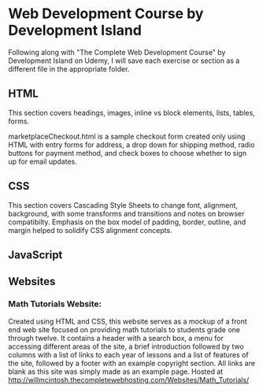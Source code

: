 # Web Development Course by Development Island

Following along with "The Complete Web Development Course" by Development Island on Udemy, I will save each exercise or section as a different file in the appropriate folder.

## HTML

This section covers headings, images, inline vs block elements, lists, tables, forms.

marketplaceCheckout.html is a sample checkout form created only using HTML with entry forms for address, a drop down for shipping method, radio buttons for payment method, and check boxes to choose whether to sign up for email updates. 

## CSS

This section covers Cascading Style Sheets to change font, alignment, background, with some transforms and transitions and notes on browser compatibilty. Emphasis on the box model of padding, border, outline, and margin helped to solidify CSS alignment concepts. 

## JavaScript



## Websites

### Math Tutorials Website:
  Created using HTML and CSS, this website serves as a mockup of a front end web site focused on providing math tutorials to students grade one through twelve. It contains a header with a search box, a menu for accessing different areas of the site, a brief introduction followed by two columns with a list of links to each year of lessons and a list of features of the site, followed by a footer with an example copyright section. All links are blank as this site was simply made as an example page. Hosted at http://willmcintosh.thecompletewebhosting.com/Websites/Math_Tutorials/
